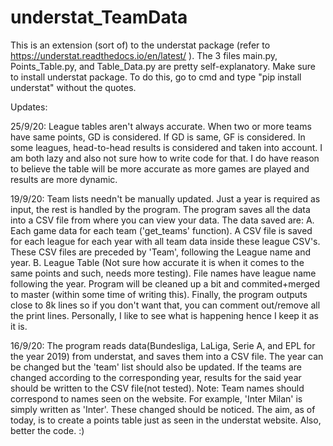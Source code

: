# understat_TeamData

This is an extension (sort of) to the understat package (refer to https://understat.readthedocs.io/en/latest/ ). 
The 3 files main.py, Points_Table.py, and Table_Data.py are pretty self-explanatory. 
Make sure to install understat package. To do this, go to cmd and type "pip install understat" without the quotes.

Updates:

25/9/20:
League tables aren't always accurate. When two or more teams have same points, GD is considered. If GD is same, GF is considered. In some leagues, head-to-head results is considered and taken into account.
I am both lazy and also not sure how to write code for that. I do have reason to believe the table will be more accurate as more games are played and results are more dynamic.

19/9/20:
Team lists needn't be manually updated. Just a year is required as input, the rest is handled by the program.
The program saves all the data into a CSV file from where you can view your data.
The data saved are:
A. Each game data for each team ('get_teams' function). A CSV file is saved for each league for each year with all team data inside these league CSV's. These CSV files are preceded by 'Team', following the League name and year. 
B. League Table (Not sure how accurate it is when it comes to the same points and such, needs more testing). File names have league name following the year. 
Program will be cleaned up a bit and commited+merged to master (within some time of writing this).
Finally, the program outputs close to 8k lines so if you don't want that, you can comment out/remove all the print lines.
Personally, I like to see what is happening hence I keep it as it is.

16/9/20:
The program reads data(Bundesliga, LaLiga, Serie A, and EPL for the year 2019) from understat, and saves them into a CSV file.
The year can be changed but the 'team' list should also be updated. If the teams are changed according to the corresponding year, results for the said year should be written to the CSV file(not tested).
Note: Team names should correspond to names seen on the website. For example, 'Inter Milan' is simply written as 'Inter'. These changed should be noticed.
The aim, as of today, is to create a points table just as seen in the understat website. Also, better the code.
:)

